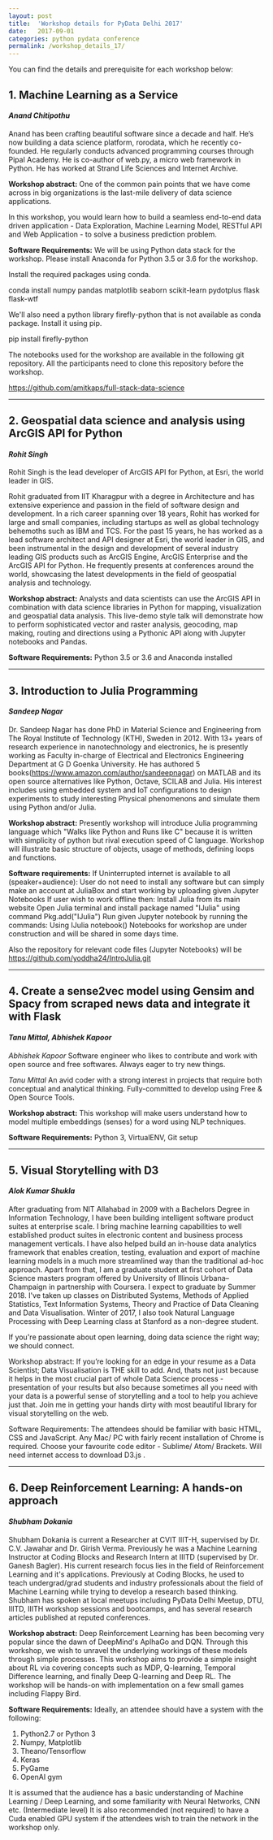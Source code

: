 ```yaml
---
layout: post
title:  'Workshop details for PyData Delhi 2017'
date:   2017-09-01
categories: python pydata conference
permalink: /workshop_details_17/
---
```

You can find the details and prerequisite for each workshop below:

## 1. Machine Learning as a Service
#### *Anand Chitipothu*

Anand has been crafting beautiful software since a decade and half. He’s now building a data science platform, rorodata, which he recently co-founded. He regularly conducts advanced programming courses through Pipal Academy. He is co-author of web.py, a micro web framework in Python. He has worked at Strand Life Sciences and Internet Archive.

**Workshop abstract:**
One of the common pain points that we have come across in big organizations is the last-mile delivery of data science applications.

In this workshop, you would learn how to build a seamless end-to-end data driven application - Data Exploration, Machine Learning Model, RESTful API and Web Application - to solve a business prediction problem.

**Software Requirements:**
We will be using Python data stack for the workshop. Please install Anaconda for Python 3.5 or 3.6 for the workshop.

Install the required packages using conda.

conda install numpy pandas matplotlib seaborn scikit-learn pydotplus flask flask-wtf

We'll also need a python library firefly-python that is not available as conda package. Install it using pip.

pip install firefly-python

The notebooks used for the workshop are available in the following git repository. All the participants need to clone this repository before the workshop.

https://github.com/amitkaps/full-stack-data-science

------

## 2. Geospatial data science and analysis using ArcGIS API for Python
#### *Rohit Singh*

Rohit Singh is the lead developer of ArcGIS API for Python, at Esri, the world leader in GIS.

Rohit graduated from IIT Kharagpur with a degree in Architecture and has extensive experience and passion in the field of software design and development. In a rich career spanning over 18 years, Rohit has worked for large and small companies, including startups as well as global technology behemoths such as IBM and TCS. For the past 15 years, he has worked as a lead software architect and API designer at Esri, the world leader in GIS, and been instrumental in the design and development of several industry leading GIS products such as ArcGIS Engine, ArcGIS Enterprise and the ArcGIS API for Python. He frequently presents at conferences around the world, showcasing the latest developments in the field of geospatial analysis and technology.

**Workshop abstract:**
Analysts and data scientists can use the ArcGIS API in combination with data science libraries in Python for mapping, visualization and geospatial data analysis. This live-demo style talk will demonstrate how to perform sophisticated vector and raster analysis, geocoding, map making, routing and directions using a Pythonic API along with Jupyter notebooks and Pandas.

**Software Requirements:**
Python 3.5 or 3.6 and Anaconda installed

---------


## 3. Introduction to Julia Programming
#### *Sandeep Nagar*

Dr. Sandeep Nagar has done PhD in Material Science and Engineering from The Royal Institute of Technology (KTH), Sweden in 2012. With 13+ years of research experience in nanotechnology and electronics, he is presently working as Faculty in-charge of Electrical and Electronics Engineering Department at G D Goenka University. He has authored 5 books(https://www.amazon.com/author/sandeepnagar) on MATLAB and its open source alternatives like Python, Octave, SCILAB and Julia. His interest includes using embedded system and IoT configurations to design experiments to study interesting Physical phenomenons and simulate them using Python and/or Julia.

**Workshop abstract:**
Presently workshop will introduce Julia programming language which "Walks like Python and Runs like C" because it is written with simplicity of python but rival execution speed of C language. Workshop will illustrate basic structure of objects, usage of methods, defining loops and functions.

**Software requirements:**
If Uninterrupted internet is available to all (speaker+audience):
User do not need to install any software but can simply make an account at JuliaBox and start working by uploading given Jupyter Notebooks
If user wish to work offline then:
Install Julia from its main website
Open Julia terminal and install package named "IJulia" using command Pkg.add("IJulia")
Run given Jupyter notebook by running the commands:
Using IJulia
notebook()
Notebooks for workshop are under construction and will be shared in some days time.

Also the repository for relevant code files (Jupyter Notebooks) will be https://github.com/yoddha24/IntroJulia.git

-----------

## 4. Create a sense2vec model using Gensim and Spacy from scraped news data and integrate it with Flask
#### *Tanu Mittal, Abhishek Kapoor*

*Abhishek Kapoor*
Software engineer who likes to contribute and work with open source and free softwares. Always eager to try new things.

*Tanu Mittal*
An avid coder with a strong interest in projects that require both conceptual and analytical thinking. Fully-committed to develop using Free & Open Source Tools.

**Workshop abstract:**
This workshop will make users understand how to model multiple embeddings (senses) for a word using NLP techniques.

**Software Requirements:**
Python 3, VirtualENV, Git setup

-------------

## 5. Visual Storytelling with D3
#### *Alok Kumar Shukla*

After graduating from NIT Allahabad in 2009 with a Bachelors Degree in Information Technology, I have been building intelligent software product suites at enterprise scale. I bring machine learning capabilities to well established product suites in electronic content and business process management verticals. I have also helped build an in-house data analytics framework that enables creation, testing, evaluation and export of  machine learning models in a much more streamlined way than the traditional ad-hoc approach.
Apart from that, I am a graduate student at first cohort of Data Science masters program offered by University of Illinois Urbana–Champaign in partnership with Coursera. I expect to graduate by Summer 2018. I've taken up classes on Distributed Systems, Methods of Applied Statistics, Text Information Systems, Theory and Practice of Data Cleaning and Data Visualisation. Winter of 2017, I also took Natural Language Processing with Deep Learning class at Stanford as a non-degree student.

If you're passionate about open learning, doing data science the right way; we should connect.

Workshop abstract: If you’re looking for an edge in your resume as a Data Scientist; Data Visualisation is THE skill to add. And, thats not just because it helps in the most crucial part of whole Data Science process - presentation of your results but also because sometimes all you need with your data is a powerful sense of storytelling and a tool to help you achieve just that. Join me in getting your hands dirty with most beautiful library for visual storytelling on the web.

Software Requirements: The attendees should be familiar with basic HTML, CSS and JavaScript. Any Mac/ PC with fairly recent installation of Chrome is required. Choose your favourite code editor - Sublime/ Atom/ Brackets.  Will need internet access to download D3.js .

---------------------

## 6. Deep Reinforcement Learning: A hands-on approach
#### *Shubham Dokania*

Shubham Dokania is current a Researcher at CVIT IIIT-H, supervised by Dr. C.V. Jawahar and Dr. Girish Verma. Previously he was a Machine Learning Instructor at Coding Blocks and Research Intern at IIITD (supervised by Dr. Ganesh Bagler). His current research focus lies in the field of Reinforcement Learning and it's applications. Previously at Coding Blocks, he used to teach undergrad/grad students and industry professionals about the field of Machine Learning while trying to develop a research based thinking. Shubham has spoken at local meetups including PyData Delhi Meetup, DTU, IIITD, IIITH workshop sessions and bootcamps, and has several research articles published at reputed conferences.

**Workshop abstract:**
Deep Reinforcement Learning has been becoming very popular since the dawn of DeepMind's AplhaGo and DQN. Through this workshop, we wish to unravel the underlying workings of these models through simple processes. This workshop aims to provide a simple insight about RL via covering concepts such as MDP, Q-learning, Temporal Difference learning, and finally Deep Q-learning and Deep RL. The workshop will be hands-on with implementation on a few small games including Flappy Bird.

**Software Requirements:**
Ideally, an attendee should have a system with the following:
1. Python2.7 or Python 3
2. Numpy, Matplotlib
3. Theano/Tensorflow
4. Keras
5. PyGame
6. OpenAI gym

It is assumed that the audience has a basic understanding of Machine Learning / Deep Learning, and some familiarity with Neural Networks, CNN etc. (Intermediate level)
It is also recommended (not required) to have a Cuda enabled GPU system if the attendees wish to train the network in the workshop only.


